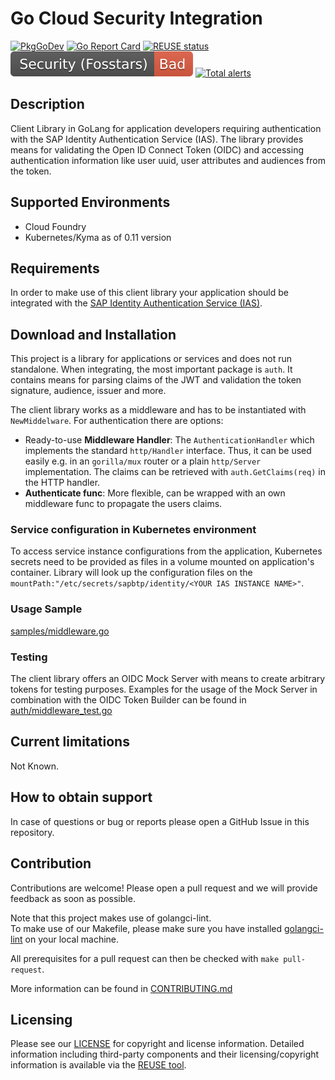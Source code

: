 # Go Cloud Security Integration

[![PkgGoDev](https://pkg.go.dev/badge/github.com/sap/cloud-security-client-go/auth)](https://pkg.go.dev/github.com/sap/cloud-security-client-go/auth)
[![Go Report Card](https://goreportcard.com/badge/github.com/SAP/cloud-security-client-go)](https://goreportcard.com/report/github.com/SAP/cloud-security-client-go)
[![REUSE status](https://api.reuse.software/badge/github.com/SAP/cloud-security-client-go)](https://api.reuse.software/info/github.com/SAP/cloud-security-client-go)
[![Fosstars security rating](https://raw.githubusercontent.com/SAP/cloud-security-client-go/fosstars-report/fosstars_badge.svg)](https://github.com/SAP/cloud-security-client-go/blob/fosstars-report/fosstars_report.md)
[![Total alerts](https://img.shields.io/lgtm/alerts/g/SAP/cloud-security-client-go.svg?logo=lgtm&logoWidth=18)](https://lgtm.com/projects/g/SAP/cloud-security-client-go/alerts/)

## Description
Client Library in GoLang for application developers requiring authentication with the SAP Identity Authentication Service (IAS). The library provides means for validating the Open ID Connect Token (OIDC) and accessing authentication information like user uuid, user attributes and audiences from the token.

## Supported Environments
- Cloud Foundry
- Kubernetes/Kyma as of 0.11 version

## Requirements
In order to make use of this client library your application should be integrated with the [SAP Identity Authentication Service (IAS)](https://help.sap.com/viewer/6d6d63354d1242d185ab4830fc04feb1/LATEST/en-US/d17a116432d24470930ebea41977a888.html).

## Download and Installation
This project is a library for applications or services and does not run standalone.
When integrating, the most important package is `auth`. It contains means for parsing claims of the JWT and validation 
the token signature, audience, issuer and more.

The client library works as a middleware and has to be instantiated with `NewMiddelware`. For authentication there are options: 
 - Ready-to-use **Middleware Handler**: The `AuthenticationHandler` which implements the standard `http/Handler` interface. Thus, it can be used easily e.g. in an `gorilla/mux` router or a plain `http/Server` implementation. The claims can be retrieved with `auth.GetClaims(req)` in the HTTP handler.
 - **Authenticate func**: More flexible, can be wrapped with an own middleware func to propagate the users claims. 

### Service configuration in Kubernetes environment
To access service instance configurations from the application, Kubernetes secrets need to be provided as files in a volume mounted on application's container. Library will look up the configuration files on the `mountPath:"/etc/secrets/sapbtp/identity/<YOUR IAS INSTANCE NAME>"`.

### Usage Sample
[samples/middleware.go](samples/middleware.go)

### Testing
The client library offers an OIDC Mock Server with means to create arbitrary tokens for testing purposes. Examples for the usage of the Mock Server in combination with the OIDC Token Builder can be found in [auth/middleware_test.go](auth/middleware_test.go) 

## Current limitations
Not Known.

## How to obtain support
In case of questions or bug or reports please open a GitHub Issue in this repository.

## Contribution
Contributions are welcome! Please open a pull request and we will provide feedback as soon as possible.

Note that this project makes use of golangci-lint.  
To make use of our Makefile, please make sure you have installed [golangci-lint](https://golangci-lint.run/usage/install/#local-installation) on your local machine.

All prerequisites for a pull request can then be checked with `make pull-request`. 

More information can be found in [CONTRIBUTING.md](./CONTRIBUTING.md)

## Licensing
Please see our [LICENSE](./LICENSE) for copyright and license information. Detailed information including third-party components and their licensing/copyright information is available via the [REUSE tool](https://api.reuse.software/info/github.com/SAP/cloud-security-client-go).

